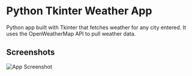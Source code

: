 
# Python Tkinter Weather App

Python app built with Tkinter that fetches weather for any city entered. It uses the OpenWeatherMap API to pull weather data.


## Screenshots

![App Screenshot](https://user-images.githubusercontent.com/46628806/143676275-9fc4eaa0-16dc-4a1c-b3c5-b5e2f19e00aa.gif)